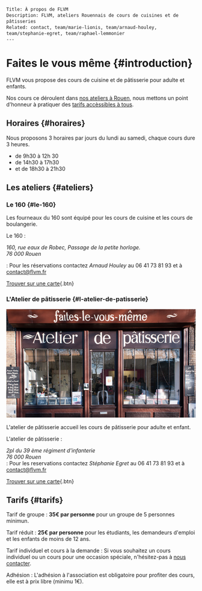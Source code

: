 	Title: À propos de FLVM
	Description: FLVM, ateliers Rouennais de cours de cuisines et de pâtisseries
	Related: contact, team/marie-lionis, team/arnaud-houley, team/stephanie-egret, team/raphael-lemmonier
	---

# Faites le vous même {#introduction}

FLVM vous propose des cours de cuisine et de pâtisserie pour adulte et enfants.

Nos cours ce déroulent dans [nos ateliers à Rouen](informations#ateliers), nous mettons un point d'honneur à pratiquer des [tarifs accèssibles à tous](informations#tarifs).

## Horaires {#horaires}

Nous proposons 3 horaires par jours du lundi au samedi, chaque cours dure 3 heures.

 - de 9h30 à 12h 30
 - de 14h30 à 17h30
 - et de 18h30 à 21h30

## Les ateliers {#ateliers}

### Le 160 {#le-160}

Les fourneaux du 160 sont équipé pour les cours de cuisine et les cours de boulangerie.

Le 160
 : <address>
	160, rue eaux de Robec, Passage de la petite horloge.
	<br />
	76 000 Rouen
</address>

: Pour les réservations contactez *Arnaud Houley* au 06 41 73 81 93 et à <contact@flvm.fr>


[Trouver sur une carte](https://www.google.fr/maps/place/160+Rue+Eau+de+Robec,+76000+Rouen/@49.4415101,1.0988835,17z/data=!3m1!4b1!4m2!3m1!1s0x47e0ddd562561ac5:0x10270a15c9d5e977){.btn}

### L'Atelier de pâtisserie {#l-atelier-de-patisserie}

![photo de l'atelier de pâtisserie](images/informations/l-atelier-de-patisserie.jpg)

L'atelier de pâtisserie accueil les cours de pâtisserie pour adulte et enfant.

L'atelier de pâtisserie
 : <address>
	2pl du 39 ème régiment d'infanterie 
	<br />
	76 000 Rouen
	</address>
 : Pour les reservations contactez *Stéphanie Egret* au 06 41 73 81 93 et à <contact@flvm.fr>

[Trouver sur une carte](https://www.google.fr/maps/place/Faites-Le+Vous-M%C3%AAme+-+Atelier+de+p%C3%A2tisserie/@49.4406801,1.1008133,17z/data=!4m7!1m4!3m3!1s0x47e0dc2bb55e0a75:0x86a03c89a2500d8b!2sFaites-Le+Vous-M%C3%AAme+-+Atelier+de+p%C3%A2tisserie!3b1!3m1!1s0x47e0dc2bb55e0a75:0x86a03c89a2500d8b){.btn}

## Tarifs {#tarifs}

Tarif de groupe
: **35€ par personne** pour un groupe de 5 personnes minimun.

Tarif réduit
: **25€ par personne** pour les étudiants, les demandeurs d'emploi et les enfants de moins de 12 ans.

Tarif individuel et cours à la demande
: Si vous souhaitez un cours individuel ou un cours pour une occasion spéciale, n'hésitez-pas à [nous contacter](lien-vers-contact).

Adhésion
: L'adhésion à l'association est obligatoire pour profiter des cours, elle est à prix libre (minimu 1€).
